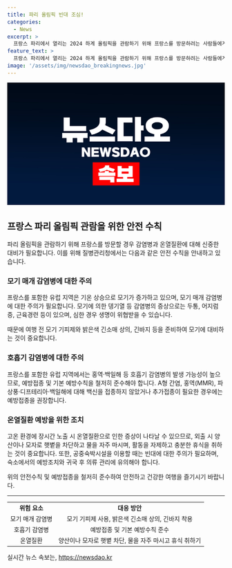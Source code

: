 ```yaml
---
title: 파리 올림픽 빈대 조심!
categories:
  - News
excerpt: >
  프랑스 파리에서 열리는 2024 하계 올림픽을 관람하기 위해 프랑스를 방문하려는 사람들에게 질병관리청이 감염병 예방을 당부했다. 모기 매개 감염병과 온열질환에 대한 주의가 필요하며, A형 간염, 홍역, 파상풍·디프테리아·백일해에 대한 예방접종을 권장했다. 또한, 공중숙박시설을 이용할 때 빈대에 대한 주의도 필요하며, 귀국 후 의료기관을 즉시 방문해야 함을 당부했다. 요영미 질병관리청장은 예방접종과 예방수칙을 잘 확인하고 준수해 달라고 당부했다.
feature_text: >
  프랑스 파리에서 열리는 2024 하계 올림픽을 관람하기 위해 프랑스를 방문하려는 사람들에게 질병관리청이 감염병 예방을 당부했다. 모기 매개 감염병과 온열질환에 대한 주의가 필요하며, A형 간염, 홍역, 파상풍·디프테리아·백일해에 대한 예방접종을 권장했다. 또한, 공중숙박시설을 이용할 때 빈대에 대한 주의도 필요하며, 귀국 후 의료기관을 즉시 방문해야 함을 당부했다. 요영미 질병관리청장은 예방접종과 예방수칙을 잘 확인하고 준수해 달라고 당부했다.
image: '/assets/img/newsdao_breakingnews.jpg'
---
```


<p><img src="/assets/img/newsdao_breakingnews.jpg" alt="cryptoinkorea 속보" /></p>

<h2 data-ke-size="size26">프랑스 파리 올림픽 관람을 위한 안전 수칙</h2>

<p data-ke-size="size16">파리 올림픽을 관람하기 위해 프랑스를 방문할 경우 감염병과 온열질환에 대해 신중한 대비가 필요합니다. 이를 위해 질병관리청에서는 다음과 같은 안전 수칙을 안내하고 있습니다.</p>

<h3>모기 매개 감염병에 대한 주의</h3>

<p data-ke-size="size16">프랑스를 포함한 유럽 지역은 기온 상승으로 모기가 증가하고 있으며, 모기 매개 감염병에 대한 주의가 필요합니다. 모기에 의한 뎅기열 등 감염병의 증상으로는 두통, 어지럼증, 근육경련 등이 있으며, 심한 경우 생명이 위협받을 수 있습니다.</p>

<p data-ke-size="size16">때문에 여행 전 모기 기피제와 밝은색 긴소매 상의, 긴바지 등을 준비하여 모기에 대비하는 것이 중요합니다.</p>

<h3>호흡기 감염병에 대한 주의</h3>

<p data-ke-size="size16">프랑스를 포함한 유럽 지역에서는 홍역·백일해 등 호흡기 감염병의 발생 가능성이 높으므로, 예방접종 및 기본 예방수칙을 철저히 준수해야 합니다. A형 간염, 홍역(MMR), 파상풍·디프테리아·백일해에 대해 백신을 접종하지 않았거나 추가접종이 필요한 경우에는 예방접종을 권장합니다.</p>

<h3>온열질환 예방을 위한 조치</h3>

<p data-ke-size="size16">고온 환경에 장시간 노출 시 온열질환으로 인한 증상이 나타날 수 있으므로, 외출 시 양산이나 모자로 햇볕을 차단하고 물을 자주 마시며, 활동을 자제하고 충분한 휴식을 취하는 것이 중요합니다. 또한, 공중숙박시설을 이용할 때는 빈대에 대한 주의가 필요하며, 숙소에서의 예방조치와 귀국 후 의류 관리에 유의해야 합니다.</p>

<p data-ke-size="size16">위의 안전수칙 및 예방접종을 철저히 준수하여 안전하고 건강한 여행을 즐기시기 바랍니다.</p>

<hr data-ke-size="size16">

<table>
  <tr>
    <td style="text-align: center; height: 17px;"><b>위험 요소</b></td>
    <td style="text-align: center; height: 17px;"><b>대응 방안</b></td>
  </tr>
  <tr>
    <td style="text-align: center; height: 17px;">모기 매개 감염병</td>
    <td style="text-align: center; height: 17px;">모기 기피제 사용, 밝은색 긴소매 상의, 긴바지 착용</td>
  </tr>
  <tr>
    <td style="text-align: center; height: 17px;">호흡기 감염병</td>
    <td style="text-align: center; height: 17px;">예방접종 및 기본 예방수칙 준수</td>
  </tr>
  <tr>
    <td style="text-align: center; height: 17px;">온열질환</td>
    <td style="text-align: center; height: 17px;">양산이나 모자로 햇볕 차단, 물을 자주 마시고 휴식 취하기</td>
  </tr>
</table>
실시간 뉴스 속보는, <a href="https://newsdao.kr" rel="dofollow">https://newsdao.kr</a>


